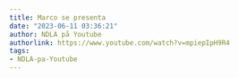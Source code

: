 ```yaml
---
title: Marco se presenta
date: "2023-06-11 03:36:21"
author: NDLA på Youtube
authorlink: https://www.youtube.com/watch?v=mpiepIpH9R4
tags:
- NDLA-pa-Youtube
---
```

